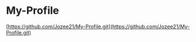 # My-Profile
[https://github.com/Jozee21/My-Profile.git](https://github.com/Jozee21/My-Profile.git)
